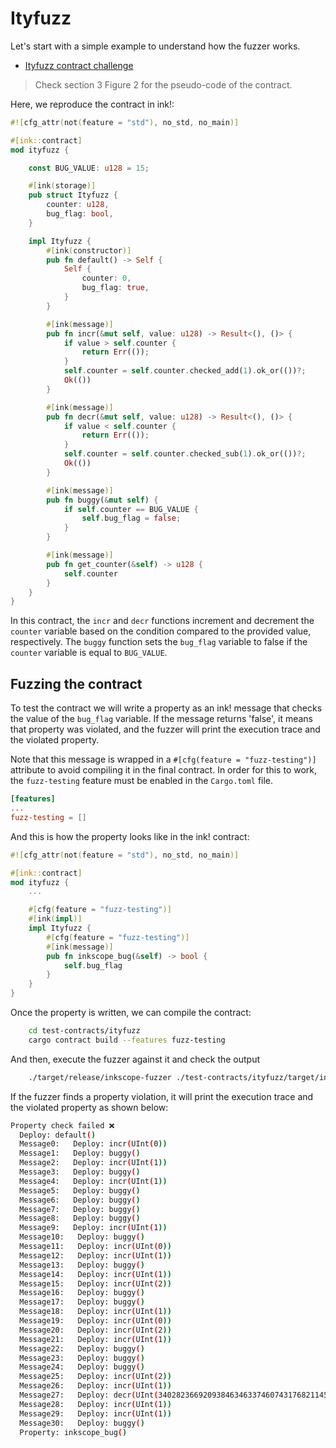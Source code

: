 # Ityfuzz

Let's start with a simple example to understand how the fuzzer works.

- [Ityfuzz contract challenge](https://dl.acm.org/doi/pdf/10.1145/3597926.3598059)
> Check section 3 Figure 2 for the pseudo-code of the contract.

Here, we reproduce the contract in ink!:

```rust
#![cfg_attr(not(feature = "std"), no_std, no_main)]

#[ink::contract]
mod ityfuzz {

    const BUG_VALUE: u128 = 15;

    #[ink(storage)]
    pub struct Ityfuzz {
        counter: u128,
        bug_flag: bool,
    }

    impl Ityfuzz {
        #[ink(constructor)]
        pub fn default() -> Self {
            Self {
                counter: 0,
                bug_flag: true,
            }
        }

        #[ink(message)]
        pub fn incr(&mut self, value: u128) -> Result<(), ()> {
            if value > self.counter {
                return Err(());
            }
            self.counter = self.counter.checked_add(1).ok_or(())?;
            Ok(())
        }

        #[ink(message)]
        pub fn decr(&mut self, value: u128) -> Result<(), ()> {
            if value < self.counter {
                return Err(());
            }
            self.counter = self.counter.checked_sub(1).ok_or(())?;
            Ok(())
        }

        #[ink(message)]
        pub fn buggy(&mut self) {
            if self.counter == BUG_VALUE {
                self.bug_flag = false;
            }
        }

        #[ink(message)]
        pub fn get_counter(&self) -> u128 {
            self.counter
        }
    }
}
```

In this contract, the `incr` and `decr` functions increment and decrement the `counter` variable based on the condition compared to the provided value, respectively. The `buggy` function sets the `bug_flag` variable to false if the `counter` variable is equal to `BUG_VALUE`.

## Fuzzing the contract

To test the contract we will write a property as an ink! message that checks the value of the `bug_flag` variable. If the message returns 'false', it means that property was violated, and the fuzzer will print the execution trace and the violated property.

Note that this message is wrapped in a `#[cfg(feature = "fuzz-testing")]` attribute to avoid compiling it in the final contract. In order for this to work, the `fuzz-testing` feature must be enabled in the `Cargo.toml` file.

```toml
[features]
...
fuzz-testing = []
```
And this is how the property looks like in the ink! contract: 
```rust
#![cfg_attr(not(feature = "std"), no_std, no_main)]

#[ink::contract]
mod ityfuzz {
    ...

    #[cfg(feature = "fuzz-testing")]
    #[ink(impl)]
    impl Ityfuzz {
        #[cfg(feature = "fuzz-testing")]
        #[ink(message)]
        pub fn inkscope_bug(&self) -> bool {
            self.bug_flag
        }
    }
}
```

Once the property is written, we can compile the contract:

```bash
    cd test-contracts/ityfuzz
    cargo contract build --features fuzz-testing
```

And then, execute the fuzzer against it and check the output
```bash
    ./target/release/inkscope-fuzzer ./test-contracts/ityfuzz/target/ink/ityfuzz.contract fuzz
```

If the fuzzer finds a property violation, it will print the execution trace and the violated property as shown below:

```bash
Property check failed ❌
  Deploy: default()
  Message0:   Deploy: incr(UInt(0))
  Message1:   Deploy: buggy()
  Message2:   Deploy: incr(UInt(1))
  Message3:   Deploy: buggy()
  Message4:   Deploy: incr(UInt(1))
  Message5:   Deploy: buggy()
  Message6:   Deploy: buggy()
  Message7:   Deploy: buggy()
  Message8:   Deploy: buggy()
  Message9:   Deploy: incr(UInt(1))
  Message10:   Deploy: buggy()
  Message11:   Deploy: incr(UInt(0))
  Message12:   Deploy: incr(UInt(1))
  Message13:   Deploy: buggy()
  Message14:   Deploy: incr(UInt(1))
  Message15:   Deploy: incr(UInt(2))
  Message16:   Deploy: buggy()
  Message17:   Deploy: buggy()
  Message18:   Deploy: incr(UInt(1))
  Message19:   Deploy: incr(UInt(0))
  Message20:   Deploy: incr(UInt(2))
  Message21:   Deploy: incr(UInt(1))
  Message22:   Deploy: buggy()
  Message23:   Deploy: buggy()
  Message24:   Deploy: buggy()
  Message25:   Deploy: incr(UInt(2))
  Message26:   Deploy: incr(UInt(1))
  Message27:   Deploy: decr(UInt(340282366920938463463374607431768211455))
  Message28:   Deploy: incr(UInt(1))
  Message29:   Deploy: incr(UInt(1))
  Message30:   Deploy: buggy()
  Property: inkscope_bug()
```
